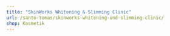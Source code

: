 ```yaml
---
title: "SkinWorks Whitening & Slimming Clinic"
url: /santo-tomas/skinworks-whitening-und-slimming-clinic/
shop: Kosmetik
---
```

